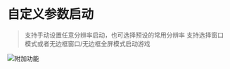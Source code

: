 # 自定义参数启动

> 支持手动设置任意分辨率启动，也可选择预设的常用分辨率
> 支持选择窗口模式或者无边框窗口/无边框全屏模式启动游戏

![附加功能](https://s2.loli.net/2022/03/08/SWaguxmvAOHtIqD.jpg)
